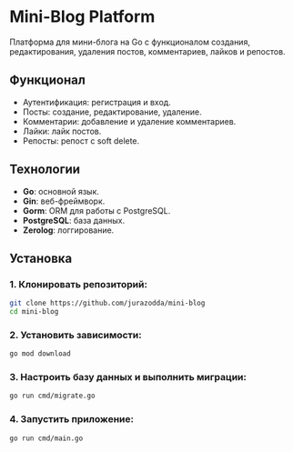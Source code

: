# Mini-Blog Platform

Платформа для мини-блога на Go с функционалом создания, редактирования, удаления постов, комментариев, лайков и репостов.

## Функционал

- Аутентификация: регистрация и вход.
- Посты: создание, редактирование, удаление.
- Комментарии: добавление и удаление комментариев.
- Лайки: лайк постов.
- Репосты: репост с soft delete.

## Технологии

- **Go**: основной язык.
- **Gin**: веб-фреймворк.
- **Gorm**: ORM для работы с PostgreSQL.
- **PostgreSQL**: база данных.
- **Zerolog**: логгирование.

## Установка

### 1. Клонировать репозиторий:

   ```bash
   git clone https://github.com/jurazodda/mini-blog
   cd mini-blog
   ```

### 2. Установить зависимости:

```bash
go mod download
```

### 3. Настроить базу данных и выполнить миграции:

```bash
go run cmd/migrate.go
```

### 4. Запустить приложение:

```bash
go run cmd/main.go
```